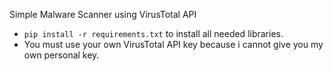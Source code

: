 Simple Malware Scanner using VirusTotal API 
- `pip install -r requirements.txt` to install all needed libraries.
- You must use your own VirusTotal API key because i cannot give you my own personal key.
